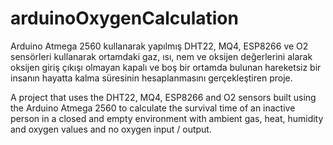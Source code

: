 # arduinoOxygenCalculation

Arduino Atmega 2560 kullanarak yapılmış DHT22, MQ4, ESP8266 ve O2 sensörleri kullanarak ortamdaki gaz, ısı, nem ve oksijen değerlerini alarak oksijen giriş çıkışı olmayan kapalı ve boş bir ortamda bulunan hareketsiz bir insanın hayatta kalma süresinin hesaplanmasını gerçekleştiren proje.

A project that uses the DHT22, MQ4, ESP8266 and O2 sensors built using the Arduino Atmega 2560 to calculate the survival time of an inactive person in a closed and empty environment with ambient gas, heat, humidity and oxygen values and no oxygen input / output.
